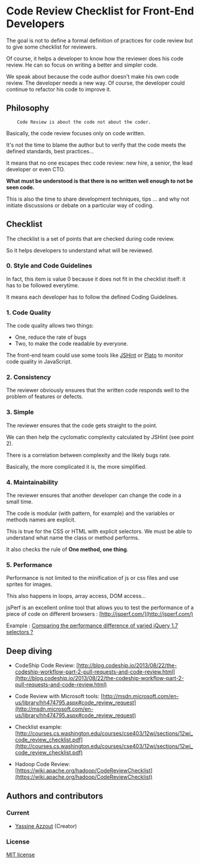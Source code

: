 # Code Review Checklist for Front-End Developers


The goal is not to define a formal definition of practices for code review but to give some checklist for reviewers. 

Of course, it helps a developer to know how the reviewer does his code review. He can so focus on writing a better and simpler code.

We speak about because the code author doesn't make his own code review. The developer needs a new way. Of course, the developer could continue to refactor his code to improve it.


## Philosophy


		Code Review is about the code not about the coder.


Basically, the code review focuses only on code written.
 
It's not the time to blame the author but to verify that the code meets the defined standards, best practices... 

It means that no one escapes thec code review: new hire, a senior, the lead developer or even CTO.

**What must be understood is that there is no written well enough to not be seen code.**

This is also the time to share development techniques, tips ... and why not initiate discussions or debate on a particular way of coding.



## Checklist

The checklist is a set of points that are checked during code review. 

So it helps developers to understand what will be reviewed.


### 0. Style and Code Guidelines

In fact, this item is value 0 because it does not fit in the checklist itself: it has to be followed everytime.

It means each developer has to follow the defined Coding Guidelines.

### 1. Code Quality

The code quality allows two things: 

* One, reduce the rate of bugs
* Two, to make the code readable by everyone.
 
The front-end team could use some tools like [JSHint](http://www.jshint.com/) or [Plato](https://github.com/es-analysis/plato) to monitor code quality in JavaScript.
 
 
### 2. Consistency

The reviewer obviously ensures that the written code responds well to the problem of features or defects.


### 3. Simple

The reviewer ensures that the code gets straight to the point. 

We can then help the cyclomatic complexity calculated by JSHint (see point 2). 

There is a correlation between complexity and the likely bugs rate. 

Basically, the more complicated it is, the more simplified.


### 4. Maintainability

The reviewer ensures that another developer can change the code in a small time. 

The code is modular (with pattern, for example) and the variables or methods names are explicit. 

This is true for the CSS or HTML with explicit selectors. We must be able to understand what name the class or method performs. 

It also checks the rule of **One method, one thing**.


### 5. Performance

Performance is not limited to the minification of js or css files and use sprites for images. 

This also happens in loops, array access, DOM access... 

jsPerf is an excellent online tool that allows you to test the performance of a piece of code on different browsers : [http://jsperf.com/](http://jsperf.com/)

Example : [Comparing the performance difference of varied jQuery 1.7 selectors ?](http://jsperf.com/id-vs-class-vs-tag-selectors/2)

## Deep diving

* CodeShip Code Review: [http://blog.codeship.io/2013/08/22/the-codeship-workflow-part-2-pull-requests-and-code-review.html](http://blog.codeship.io/2013/08/22/the-codeship-workflow-part-2-pull-requests-and-code-review.html)

* Code Review with Microsoft tools: [http://msdn.microsoft.com/en-us/library/hh474795.aspx#code_review_request](http://msdn.microsoft.com/en-us/library/hh474795.aspx#code_review_request)

* Checklist example: [http://courses.cs.washington.edu/courses/cse403/12wi/sections/12wi_code_review_checklist.pdf](http://courses.cs.washington.edu/courses/cse403/12wi/sections/12wi_code_review_checklist.pdf)

* Hadoop Code Review: [https://wiki.apache.org/hadoop/CodeReviewChecklist](https://wiki.apache.org/hadoop/CodeReviewChecklist)

## Authors and contributors

### Current
* [Yassine Azzout](http://yass.io) (Creator)

### License
[MIT license](http://www.opensource.org/licenses/Mit)